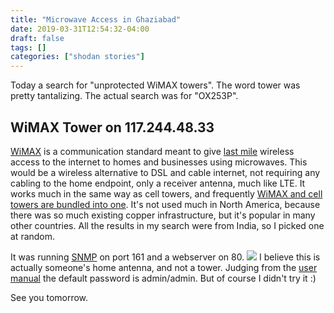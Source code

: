 ```yaml
---
title: "Microwave Access in Ghaziabad"
date: 2019-03-31T12:54:32-04:00
draft: false
tags: []
categories: ["shodan stories"]
---
```


Today a search for "unprotected WiMAX towers". The word tower was pretty tantalizing. The actual search was for "OX253P".

## WiMAX Tower on 117.244.48.33
[WiMAX](https://en.wikipedia.org/wiki/WiMAX) is a communication standard meant to give [last mile](https://en.wikipedia.org/wiki/Last_mile) wireless access to the internet to homes and businesses using microwaves. This would be a wireless alternative to DSL and cable internet, not requiring any cabling to the home endpoint, only a receiver antenna, much like LTE. It works much in the same way as cell towers, and frequently [WiMAX and cell towers are bundled into one](https://gizmodo.com/giz-explains-how-cell-towers-work-5177322). It's not used much in North America, because there was so much existing copper infrastructure, but it's popular in many other countries. All the results in my search were from India, so I picked one at random.

It was running [SNMP](https://en.wikipedia.org/wiki/Simple_Network_Management_Protocol) on port 161 and a webserver on 80.
![](/images/100Days/Day81/firstlook.png)
I believe this is actually someone's home antenna, and not a tower. Judging from the [user manual](https://fccid.io/I88OX253P/User-Manual/User-Manual-1403055) the default password is admin/admin. But of course I didn't try it :)

See you tomorrow.
